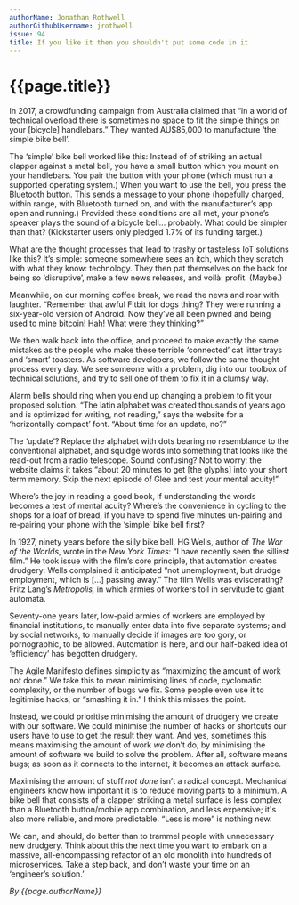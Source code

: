 ```yaml
---
authorName: Jonathan Rothwell
authorGithubUsername: jrothwell
issue: 94
title: If you like it then you shouldn't put some code in it
---
```

# {{page.title}}

In 2017, a crowdfunding campaign from Australia claimed that “in a world of technical overload there is sometimes no space to fit the simple things on your \[bicycle\] handlebars.” They wanted AU$85,000 to manufacture ‘the simple bike bell’.

The ‘simple’ bike bell worked like this: Instead of of striking an actual clapper against a metal bell, you have a small button which you mount on your handlebars. You pair the button with your phone (which must run a supported operating system.) When you want to use the bell, you press the Bluetooth button. This sends a message to your phone (hopefully charged, within range, with Bluetooth turned on, and with the manufacturer’s app open and running.) Provided these conditions are all met, your phone’s speaker plays the sound of a bicycle bell... probably. What could be simpler than that? (Kickstarter users only pledged 1.7% of its funding target.)

What are the thought processes that lead to trashy or tasteless IoT solutions like this? It’s simple: someone somewhere sees an itch, which they scratch with what they know: technology. They then pat themselves on the back for being so ‘disruptive’, make a few news releases, and voilà: profit. (Maybe.)

Meanwhile, on our morning coffee break, we read the news and roar with laughter. “Remember that awful Fitbit for dogs thing? They were running a six-year-old version of Android. Now they’ve all been pwned and being used to mine bitcoin! Hah! What were they thinking?”

We then walk back into the office, and proceed to make exactly the same mistakes as the people who make these terrible ‘connected’ cat litter trays and ‘smart’ toasters. As software developers, we follow the same thought process every day. We see someone with a problem, dig into our toolbox of technical solutions, and try to sell one of them to fix it in a clumsy way.

Alarm bells should ring when you end up changing a problem to fit your proposed solution. “The latin alphabet was created thousands of years ago and is optimized for writing, not reading,” says the website for a ‘horizontally compact’ font. “About time for an update, no?”

The ‘update’? Replace the alphabet with dots bearing no resemblance to the conventional alphabet, and squidge words into something that looks like the read-out from a radio telescope. Sound confusing? Not to worry: the website claims it takes “about 20 minutes to get \[the glyphs\] into your short term memory. Skip the next episode of Glee and test your mental acuity!”

Where’s the joy in reading a good book, if understanding the words becomes a test of mental acuity? Where’s the convenience in cycling to the shops for a loaf of bread, if you have to spend five minutes un-pairing and re-pairing your phone with the ‘simple’ bike bell first?

In 1927, ninety years before the silly bike bell, HG Wells, author of *The War of the Worlds*, wrote in the *New York Times*: “I have recently seen the silliest film.” He took issue with the film’s core principle, that automation creates drudgery: Wells complained it anticipated “not unemployment, but drudge employment, which is \[...\] passing away.” The film Wells was eviscerating? Fritz Lang’s *Metropolis,* in which armies of workers toil in servitude to giant automata.

Seventy-one years later, low-paid armies of workers are employed by financial institutions, to manually enter data into five separate systems; and by social networks, to manually decide if images are too gory, or pornographic, to be allowed. Automation is here, and our half-baked idea of ‘efficiency’ has begotten drudgery.

The Agile Manifesto defines simplicity as “maximizing the amount of work not done.” We take this to mean minimising lines of code, cyclomatic complexity, or the number of bugs we fix. Some people even use it to legitimise hacks, or “smashing it in.” I think this misses the point.

Instead, we could prioritise minimising the amount of drudgery we create with our software. We could minimise the number of hacks or shortcuts our users have to use to get the result they want. And yes, sometimes this means maximising the amount of work *we* don’t do, by minimising the amount of software we build to solve the problem. After all, software means bugs; as soon as it connects to the internet, it becomes an attack surface.

Maximising the amount of stuff *not done* isn’t a radical concept. Mechanical engineers know how important it is to reduce moving parts to a minimum. A bike bell that consists of a clapper striking a metal surface is less complex than a Bluetooth button/mobile app combination, and less expensive; it's also more reliable, and more predictable. “Less is more” is nothing new.

We can, and should, do better than to trammel people with unnecessary new drudgery. Think about this the next time you want to embark on a massive, all-encompassing refactor of an old monolith into hundreds of microservices. Take a step back, and don’t waste your time on an ‘engineer’s solution.’

*By {{page.authorName}}*
